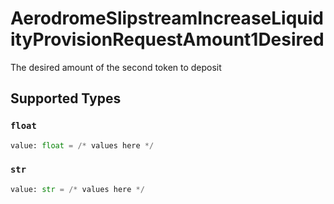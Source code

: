 # AerodromeSlipstreamIncreaseLiquidityProvisionRequestAmount1Desired

The desired amount of the second token to deposit


## Supported Types

### `float`

```python
value: float = /* values here */
```

### `str`

```python
value: str = /* values here */
```

